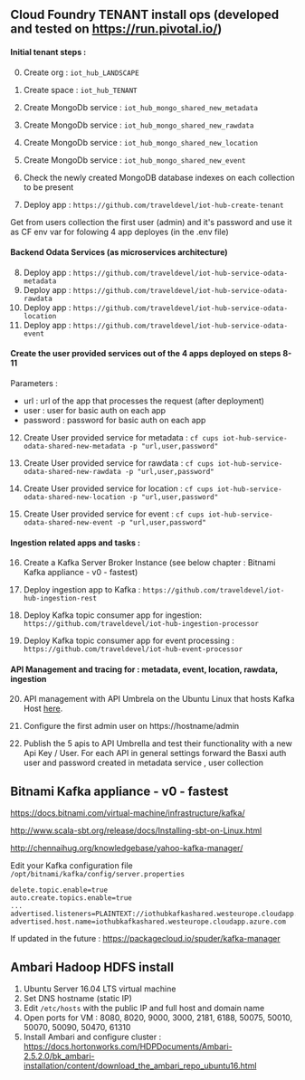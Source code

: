 ## Cloud Foundry TENANT install ops (developed and tested on https://run.pivotal.io/)

#### Initial tenant steps :

0. Create org : `iot_hub_LANDSCAPE`
1. Create space : `iot_hub_TENANT`

2. Create MongoDb service : `iot_hub_mongo_shared_new_metadata`
3. Create MongoDb service : `iot_hub_mongo_shared_new_rawdata`
4. Create MongoDb service : `iot_hub_mongo_shared_new_location`
5. Create MongoDb service : `iot_hub_mongo_shared_new_event`
6. Check the newly created MongoDB database indexes on each collection to be present

7. Deploy app : `https://github.com/traveldevel/iot-hub-create-tenant`

Get from users collection the first user (admin) and it's password and use it as CF env var for folowing 4 app deployes (in the .env file)

#### Backend Odata Services (as microservices architecture)

8. Deploy app : `https://github.com/traveldevel/iot-hub-service-odata-metadata`
9. Deploy app : `https://github.com/traveldevel/iot-hub-service-odata-rawdata`
10. Deploy app : `https://github.com/traveldevel/iot-hub-service-odata-location`
11. Deploy app : `https://github.com/traveldevel/iot-hub-service-odata-event`

#### Create the user provided services out of the 4 apps deployed on steps 8-11

Parameters :
- url : url of the app that processes the request (after deployment)
- user : user for basic auth on each app
- password : password for basic auth on each app

12. Create User provided service for metadata :
`cf cups iot-hub-service-odata-shared-new-metadata -p "url,user,password"`

13. Create User provided service for rawdata :
`cf cups iot-hub-service-odata-shared-new-rawdata -p "url,user,password"`

14. Create User provided service for location :
`cf cups iot-hub-service-odata-shared-new-location -p "url,user,password"`

15. Create User provided service for event :
`cf cups iot-hub-service-odata-shared-new-event -p "url,user,password"`

#### Ingestion related apps and tasks :

16. Create a Kafka Server Broker Instance (see below chapter : Bitnami Kafka appliance - v0 - fastest)

17. Deploy ingestion app to Kafka :  `https://github.com/traveldevel/iot-hub-ingestion-rest`

18. Deploy Kafka topic consumer app for ingestion: `https://github.com/traveldevel/iot-hub-ingestion-processor`

19. Deploy Kafka topic consumer app for event processing : `https://github.com/traveldevel/iot-hub-event-processor`

#### API Management and tracing for : metadata, event, location, rawdata, ingestion

20. API management with API Umbrela on the Ubuntu Linux that hosts Kafka Host [here](https://api-umbrella.readthedocs.io/en/latest/getting-started.html#setup). 

21. Configure the first admin user on https://hostname/admin 

22. Publish the 5 apis to API Umbrella and test their functionality with a new Api Key / User. For each API in general settings forward the Basxi auth user and password created in metadata service , user collection

## Bitnami Kafka appliance - v0 - fastest

https://docs.bitnami.com/virtual-machine/infrastructure/kafka/

http://www.scala-sbt.org/release/docs/Installing-sbt-on-Linux.html

http://chennaihug.org/knowledgebase/yahoo-kafka-manager/

Edit your Kafka configuration file `/opt/bitnami/kafka/config/server.properties`

```
delete.topic.enable=true
auto.create.topics.enable=true
...
advertised.listeners=PLAINTEXT://iothubkafkashared.westeurope.cloudapp.azure.com:9092
advertised.host.name=iothubkafkashared.westeurope.cloudapp.azure.com
```

If updated in the future : https://packagecloud.io/spuder/kafka-manager

## Ambari Hadoop HDFS install

1. Ubuntu Server 16.04 LTS virtual machine
2. Set DNS hostname (static IP)
3. Edit `/etc/hosts` with the public IP and full host and domain name
4. Open ports for VM : 8080, 8020, 9000, 3000, 2181, 6188, 50075, 50010, 50070, 50090, 50470, 61310
5. Install Ambari and configure cluster : https://docs.hortonworks.com/HDPDocuments/Ambari-2.5.2.0/bk_ambari-installation/content/download_the_ambari_repo_ubuntu16.html

